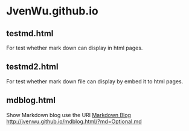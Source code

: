 # JvenWu.github.io

## testmd.html
For test whether mark down can display in html pages.

## testmd2.html
For test whether mark down file can display by embed it to html pages.

## mdblog.html
Show Markdown blog use the URl [Markdown Blog](http://jvenwu.github.io/mdblog.html/?md=README.md) http://jvenwu.github.io/mdblog.html/?md=Optional.md
